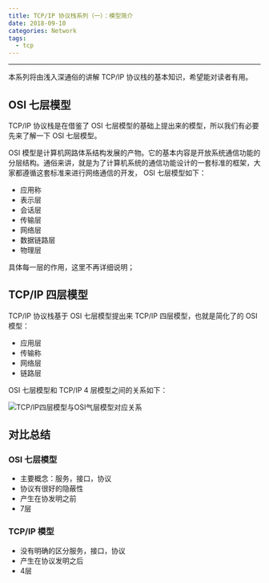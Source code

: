 ```yaml
---
title: TCP/IP 协议栈系列（一）：模型简介
date: 2018-09-10 
categories: Network
tags:
  - tcp
---
```

----------------------------------

本系列将由浅入深通俗的讲解 TCP/IP 协议栈的基本知识，希望能对读者有用。

## OSI 七层模型
TCP/IP 协议栈是在借鉴了 OSI 七层模型的基础上提出来的模型，所以我们有必要先来了解一下 OSI 七层模型。  

OSI 模型是计算机网路体系结构发展的产物。它的基本内容是开放系统通信功能的分层结构。通俗来讲，就是为了计算机系统的通信功能设计的一套标准的框架，大家都遵循这套标准来进行网络通信的开发，
OSI 七层模型如下：

<!-- more -->

- 应用称
- 表示层
- 会话层
- 传输层
- 网络层
- 数据链路层
- 物理层

具体每一层的作用，这里不再详细说明；

## TCP/IP 四层模型

TCP/IP 协议栈基于 OSI 七层模型提出来 TCP/IP 四层模型，也就是简化了的 OSI 模型：

- 应用层
- 传输称
- 网络层
- 链路层

OSI 七层模型和 TCP/IP 4 层模型之间的关系如下：  

![TCP/IP四层模型与OSI气层模型对应关系](/images/tcp_ip.png)

## 对比总结

### OSI 七层模型
- 主要概念：服务，接口，协议
- 协议有很好的隐蔽性
- 产生在协发明之前
- 7层

### TCP/IP 模型
- 没有明确的区分服务，接口，协议
- 产生在协议发明之后
- 4层
